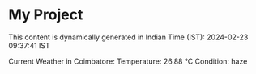 # My Project

This content is dynamically generated in Indian Time (IST): 2024-02-23 09:37:41 IST


Current Weather in Coimbatore:
Temperature: 26.88 °C
Condition: haze
